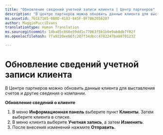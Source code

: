 ```yaml
---
title: "Обновление сведений учетной записи клиента | Центр партнеров"
description: "В Центре партнеров можно обновить данные клиента для выставления счетов и другие сведения о компании."
ms.assetid: 7ECE7165-0B0D-4183-845F-9F7B62056207
author: MaggiePucciEvans
translationtype: Human Translation
ms.sourcegitcommit: 14ba85c868e59dd1c77063f5b1b0e9ab8db7f82f
ms.openlocfilehash: 7fa9220ee66fc207f34dbcc4782247ba88701232

---
```


# Обновление сведений учетной записи клиента


В Центре партнеров можно обновить данные клиента для выставления счетов и другие сведения о компании.

**Обновление сведений о клиенте**

1.  В меню **Информационная панель** выберите пункт **Клиенты**. Затем выберите клиента в списке.
2.  В меню клиента выберите **Учетная запись**, а затем **Изменить**.
3.  После внесения изменений нажмите **Отправить**.

 

 






<!--HONumber=Nov16_HO4-->


